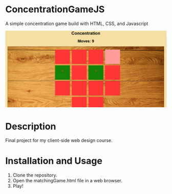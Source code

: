 ﻿# ConcentrationGameJS
 A simple concentration game build with HTML, CSS, and Javascript
 
 ![](images/Screenshot.PNG)
 
 # Description
 Final project for my client-side web design course. 
 
 # Installation and Usage
 1. Clone the repository.
 2. Open the matchingGame.html file in a web browser.
 3. Play!
